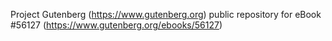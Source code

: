 Project Gutenberg (https://www.gutenberg.org) public repository for
eBook #56127 (https://www.gutenberg.org/ebooks/56127)
